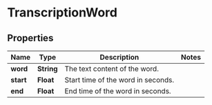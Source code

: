 

# TranscriptionWord

## Properties

Name | Type | Description | Notes
------------ | ------------- | ------------- | -------------
**word** | **String** | The text content of the word. | 
**start** | **Float** | Start time of the word in seconds. | 
**end** | **Float** | End time of the word in seconds. | 




